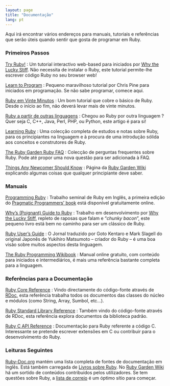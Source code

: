 ```yaml
---
layout: page
title: "Documentação"
lang: pt
---
```


Aqui irá encontrar vários endereços para manuais, tutoriais e
referências que serão úteis quando sentir que gosta de programar em
Ruby.

### Primeiros Passos

[Try Ruby!][1]
: Um tutorial interactivo web-based para iniciados por [Why the Lucky
  Stiff][2]. Não necessita de instalar o Ruby, este tutorial permite-lhe
  escrever código Ruby no seu browser web!

[Learn to Program][3]
: Pequeno maravilhoso tutorial por Chris Pine para iniciados em
  programação. Se não sabe programar, comece aqui.

[Ruby em Vinte Minutos](/pt/documentacao/quickstart/)
: Um bom tutorial que cobre o básico de Ruby. Desde o início ao fim, não
  deverá levar mais de vinte minutos.

[Ruby a partir de outras linguagens](/pt/documentacao/ruby-a-partir-de-outras-linguagens/)
: Chegou ao Ruby por outra linguagem ? Quer seja C, C++, Java, Perl,
  PHP, ou Python, este artigo é para si!

[Learning Ruby][4]
: Uma colecção completa de estudos e notas sobre Ruby, para os
  principiantes na linguagem e à procura de uma introdução sólida aos
  conceitos e construtores de Ruby.

[The Ruby Garden Ruby FAQ][5]
: Colecção de perguntas frequentes sobre Ruby. Pode até propor uma nova
  questão para ser adicionada à FAQ.

[Things Any Newcomer Should Know][6]
: Página da [Ruby Garden Wiki][7] explicando algumas coisas que qualquer
  principiante deve saber.

### Manuais

[Programming Ruby][8]
: Trabalho seminal de Ruby em Inglês, a primeira edição do [Pragmatic
  Programmers’ book][9] está disponível gratuitamente online.

[Why’s (Poignant) Guide to Ruby][10]
: Trabalho em desenvolvimento por [Why the Lucky Stiff][2], repleto de
  raposas que falam e “*chunky bacon*”, este pequeno livro está bem no
  caminho para ser um clássico de Ruby.

[Ruby User’s Guide][11]
: O Jornal traduzido por Goto Kentaro e Mark Slagell do original Japonês
  de Yukihiro Matsumoto – criador do Ruby – é uma boa visão sobre muitos
  aspectos desta linguagem.

[The Ruby Programming Wikibook][12]
: Manual online gratuito, com conteúdo para iniciados e intermediários,
  é mais uma referência bastante completa para a linguagem.

### Referências para a Documentação

[Ruby Core Reference][13]
: Vindo directamente do código-fonte através de [RDoc][14], esta
  referência trabalha todos os documentos das classes do núcleo e
  módulos (como String, Array, Sumbol, etc…).

[Ruby Standard Library Reference][15]
: Também vindo do código-fonte através de RDoc, esta referência explora
  documentos da biblioteca padrão.

[Ruby C API Reference][16]
: Documentação para Ruby referente a código C. Interessante se pretende
  escrever extensões em C ou contribuir para o desenvolvimento do Ruby.

### Leituras Seguintes

[Ruby-Doc.org][17] mantém uma lista completa de fontes de documentação
em Inglês. Está também carregada de [Livros sobre Ruby][18]. No [Ruby
Garden Wiki][7] há um sortido de conteúdos contribuídos pelos
utilizadores. Se tem questões sobre Ruby, a [lista de
correio](/pt/comunidade/listas-de-correio/) é um óptimo sítio para
começar.



[1]: http://tryruby.hobix.com/ 
[2]: http://whytheluckystiff.net 
[3]: http://pine.fm/LearnToProgram/ 
[4]: http://sitekreator.com/satishtalim/index.html 
[5]: http://www.rubygarden.org/faq/ 
[6]: http://www.rubygarden.org/ruby?ThingsNewcomersShouldKnow 
[7]: http://wiki.rubygarden.org/Ruby 
[8]: http://www.ruby-doc.org/docs/ProgrammingRuby/ 
[9]: http://pragmaticprogrammer.com/titles/ruby/index.html 
[10]: http://qa.poignantguide.net/ 
[11]: http://www.rubyist.net/~slagell/ruby/ 
[12]: http://en.wikibooks.org/wiki/Ruby_programming_language 
[13]: http://www.ruby-doc.org/core 
[14]: http://rdoc.sourceforge.net 
[15]: http://www.ruby-doc.org/stdlib 
[16]: http://www.ruby-doc.org/doxygen/current/ 
[17]: http://ruby-doc.org 
[18]: http://www.ruby-doc.org/bookstore 
